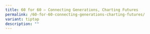 ```yaml
---
title: 60 for 60 – Connecting Generations, Charting Futures
permalink: /60-for-60-connecting-generations-charting-futures/
variant: tiptap
description: ""
---
```

